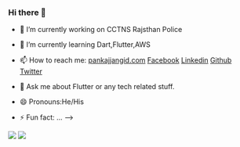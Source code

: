 ### Hi there 👋

- 🔭 I’m currently working on CCTNS Rajsthan Police
- 🌱 I’m currently learning Dart,Flutter,AWS
- 📫 How to reach me:
    [pankajjangid.com](https://pankajjangid.com/)
    [Facebook](https://www.facebook.com/pankajjangid2)
    [Linkedin](https://www.linkedin.com/in/pankajjangid/)
    [Github](https://github.com/pankajjangid)
    [Twitter](https://twitter.com/pankaj0619)
   
- 💬 Ask me about Flutter or any tech related stuff.
- 😄 Pronouns:He/His
- ⚡ Fun fact: ...
-->

<img src="https://github-readme-stats.vercel.app/api?username=pankajjangid&&show_icons=true&title_color=00b7c2&icon_color=00b7c2&text_color=81b214&bg_color=1a1a2e">
<img src="https://github-readme-stats.vercel.app/api/top-langs/?username=pankajjangid&layout=compact">
